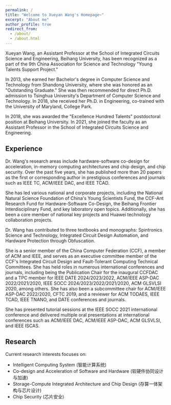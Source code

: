 ```yaml
---
permalink: /
title: "Welcome to Xueyan Wang's Homepage~"
excerpt: "About me"
author_profile: true
redirect_from: 
  - /about/
  - /about.html
---
```


Xueyan Wang, an Assistant Professor at the School of Integrated Circuits Science and Engineering, Beihang University, has been recognized as a part of the 9th China Association for Science and Technology "Young Talents Support Project."

In 2013, she earned her Bachelor's degree in Computer Science and Technology from Shandong University, where she was honored as an "Outstanding Graduate." She was then recommended for direct Ph.D. admission to Tsinghua University's Department of Computer Science and Technology. In 2018, she received her Ph.D. in Engineering, co-trained with the University of Maryland, College Park.

In 2018, she was awarded the "Excellence Hundred Talents" postdoctoral position at Beihang University. In 2021, she joined the faculty as an Assistant Professor in the School of Integrated Circuits Science and Engineering.

Experience
-----------
Dr. Wang's research areas include hardware-software co-design for acceleration, in-memory computing architectures and chip design, and chip security. Over the past five years, she has published more than 20 papers as the first or corresponding author in prestigious conferences and journals such as IEEE TC, ACM/IEEE DAC, and IEEE TCAD.

She has led various national and corporate projects, including the National Natural Science Foundation of China's Young Scientists Fund, the CCF-Ant Research Fund for Hardware-Software Co-Design, the Beihang Frontier Interdisciplinary Fund, and key laboratory open topics. Additionally, she has been a core member of national key projects and Huawei technology collaboration projects.

Dr. Wang has contributed to three textbooks and monographs: Spintronics Science and Technology, Integrated Circuit Design Automation, and Hardware Protection through Obfuscation.

She is a senior member of the China Computer Federation (CCF), a member of ACM and IEEE, and serves as an executive committee member of the CCF's Integrated Circuit Design and Fault-Tolerant Computing Technical Committees. She has held roles in numerous international conferences and journals, including being the Publication Chair for the inaugural CCFDAC and a TPC member for IEEE DATE 2024/2023/2022, ACM/IEEE ASP-DAC 2022/2021/2020, IEEE SOCC 2024/2023/2022/2021/2020, ACM GLSVLSI 2020, among others. She has also been a subcommittee chair for ACM/IEEE ASP-DAC 2022/2020, CFTC 2019, and a reviewer for ACM TODAES, IEEE TCAD, IEEE TNANO, and DATE conferences and journals.

She has presented tutorial sessions at the IEEE SOCC 2021 international conference and delivered multiple oral presentations at international conferences such as ACM/IEEE DAC, ACM/IEEE ASP-DAC, ACM GLSVLSI, and IEEE ISCAS.

Research
-----------
Current research interests focuses on:

- Intelligent Computing System (智能计算系统)
- Co-design and Acceleration of Software and Hardware (软硬件协同设计与加速)
- Storage-Compute Integrated Architecture and Chip Design (存算一体架构与芯片设计)
- Chip Security (芯片安全)

